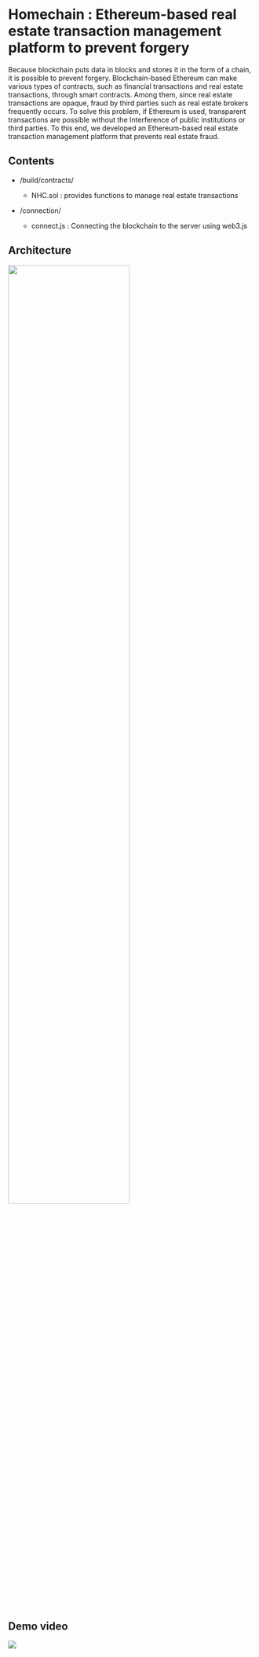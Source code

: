 # Homechain : Ethereum-based real estate transaction management platform to prevent forgery

Because blockchain puts data in blocks and stores it in the form of a chain, it is possible to prevent forgery. Blockchain-based Ethereum can make various types of contracts, such as financial transactions and real estate transactions, through smart contracts. Among them, since real estate transactions are opaque, fraud by third parties such as real estate brokers frequently occurs. To solve this problem, if Ethereum is used, transparent transactions are possible without the Interference of public institutions or third parties. To this end, we developed an Ethereum-based real estate transaction management platform that prevents real estate fraud.



## Contents 
- /build/contracts/ 
  - NHC.sol : provides functions to manage real estate transactions

- /connection/
  - connect.js : Connecting the blockchain to the server using web3.js


## Architecture 

<img src="https://user-images.githubusercontent.com/73271891/154830429-ad3ec92b-c272-4cf4-a716-9311782cd56e.png" width="70%">

## Demo video

<img src="https://user-images.githubusercontent.com/73271891/154830406-79ab2ac5-b49e-4452-80ad-8f832d6641b5.gif">

